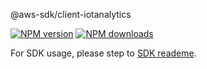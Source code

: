 @aws-sdk/client-iotanalytics

[![NPM version](https://img.shields.io/npm/v/@aws-sdk/client-iotanalytics/preview.svg)](https://www.npmjs.com/package/@aws-sdk/client-iotanalytics)
[![NPM downloads](https://img.shields.io/npm/dm/@aws-sdk/client-iotanalytics.svg)](https://www.npmjs.com/package/@aws-sdk/client-iotanalytics)

For SDK usage, please step to [SDK reademe](https://github.com/aws/aws-sdk-js-v3).
